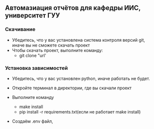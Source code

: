 
## Автомазиация отчётов для кафедры ИИС, университет ГУУ

### Скачивание
- Убедитесь, что у вас установлена система контроля версий git, иначе вы не сможете скачать проект
- Чтобы скачать проект, выполните команду:
  - git clone "url'

### Установка зависимостей
- Убедитесь, что у вас установлен python, иначе работать не будет.
- Откройте терминал в директории, где вы скачали проект
- Выполните команду 
  - make install
  - pip install -r requirements.txt(если не работает make install)


- Создаём .env файл, 